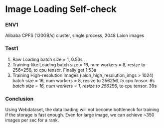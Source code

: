 # Image Loading Self-check
### ENV1
Alibaba CPFS (120GB/s) cluster, single process, 2048 Laion images
### Test1
1. Raw Loading 
batch size = 1, 0.53s
2. Training-like Loading
batch size = 16, num workers = 8, resize to 256*256, to cpu tensor.
Finally get 1.53s
3. Training High-resolution Images (laion_high_resolution_imgs > 1024)
batch size = 16, num workers = 8, resize to 256*256, to cpu tensor.
6s
batch size = 16, num workers = 1, resize to 256*256, to cpu tensor.
39s
### Conclusion
Using Webdataset, the data loading will not become bottleneck for training if the storage is fast enough. Even for large image, we can achieve ~350 images per sec for a rank.